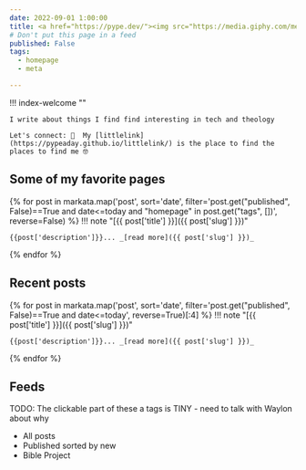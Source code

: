 ```yaml
---
date: 2022-09-01 1:00:00
title: <a href="https://pype.dev/"><img src="https://media.giphy.com/media/hvRJCLFzcasrR4ia7z/giphy.gif" width="50px" height="50px"></a>  Welcome to my mental data lake!
# Don't put this page in a feed
published: False
tags:
  - homepage
  - meta

---
```



!!! index-welcome ""
    
    I write about things I find find interesting in tech and theology

    Let's connect: 🌱  My [littlelink](https://pypeaday.github.io/littlelink/) is the place to find the places to find me 🤓


## Some of my favorite pages

{% for post in markata.map('post', sort='date', filter='post.get("published", False)==True and date<=today and "homepage" in post.get("tags", [])', reverse=False) %}
!!! note "[{{ post['title'] }}]({{ post['slug'] }})"

    {{post['description']}}... _[read more]({{ post['slug'] }})_
{% endfor %}

## Recent posts

{% for post in markata.map('post', sort='date', filter='post.get("published", False)==True and date<=today', reverse=True)[:4] %}
!!! note "[{{ post['title'] }}]({{ post['slug'] }})"

    {{post['description']}}... _[read more]({{ post['slug'] }})_
{% endfor %}

## Feeds

TODO: The clickable part of these a tags is TINY - need to talk with Waylon about why

- <a href="/all"></a> All posts
- <a href="/archive"></a> Published sorted by new
- <a href="/bible-project"></a> Bible Project
